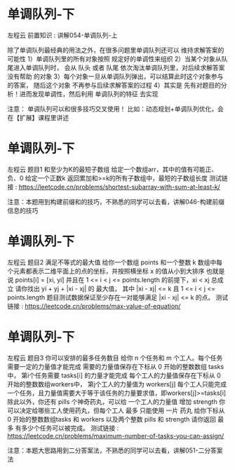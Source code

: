 <!-- Slide number: 1 -->
# 单调队列-下
左程云
前置知识 : 讲解054-单调队列-上

除了单调队列最经典的用法之外，在很多问题里单调队列还可以 维持求解答案的可能性
1）单调队列里的所有对象按照 规定好的单调性来组织
2）当某个对象从队尾进入单调队列时，
   会从 队头 或者 队尾 依次淘汰单调队列里，对后续求解答案没有帮助 的对象
3）每个对象一旦从单调队列弹出，可以结算此时这个对象参与的答案，
   随后这个对象 不再参与后续求解答案的过程
4）其实是 先有对题目的分析！进而发现单调性，然后利用 单调队列的特征 去实现

注意：
单调队列可以和很多技巧交叉使用！
比如：动态规划+单调队列优化，会在【扩展】课程里讲述

<!-- Slide number: 2 -->
# 单调队列-下
左程云
题目1
和至少为K的最短子数组
给定一个数组arr，其中的值有可能正、负、0
给定一个正数k
返回累加和>=k的所有子数组中，最短的子数组长度
测试链接 : https://leetcode.cn/problems/shortest-subarray-with-sum-at-least-k/

注意：本题用到构建前缀和的技巧，不熟悉的同学可以去看，讲解046-构建前缀信息的技巧

<!-- Slide number: 3 -->
# 单调队列-下
左程云
题目2
满足不等式的最大值
给你一个数组 points 和一个整数 k
数组中每个元素都表示二维平面上的点的坐标，并按照横坐标 x 的值从小到大排序
也就是说 points[i] = [xi, yi]
并且在 1 <= i < j <= points.length 的前提下，xi < xj 总成立
请你找出 yi + yj + |xi - xj| 的 最大值，
其中 |xi - xj| <= k 且 1 <= i < j <= points.length
题目测试数据保证至少存在一对能够满足 |xi - xj| <= k 的点。
测试链接 : https://leetcode.cn/problems/max-value-of-equation/

<!-- Slide number: 4 -->
# 单调队列-下
左程云
题目3
你可以安排的最多任务数目
给你 n 个任务和 m 个工人。每个任务需要一定的力量值才能完成
需要的力量值保存在下标从 0 开始的整数数组 tasks 中，
第i个任务需要 tasks[i] 的力量才能完成
每个工人的力量值保存在下标从 0 开始的整数数组workers中，
第j个工人的力量值为 workers[j]
每个工人只能完成一个任务，且力量值需要大于等于该任务的力量要求值，即workers[j]>=tasks[i]
除此以外，你还有 pills 个神奇药丸，可以给 一个工人的力量值 增加 strength
你可以决定给哪些工人使用药丸，但每个工人 最多 只能使用 一片 药丸
给你下标从 0 开始的整数数组tasks 和 workers 以及两个整数 pills 和 strength
请你返回 最多 有多少个任务可以被完成。
测试链接 : https://leetcode.cn/problems/maximum-number-of-tasks-you-can-assign/

注意：本题大思路用到二分答案法，不熟悉的同学可以去看，讲解051-二分答案法